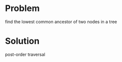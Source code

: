 Problem
===

find the lowest common ancestor of two nodes in a tree

Solution
===

post-order traversal